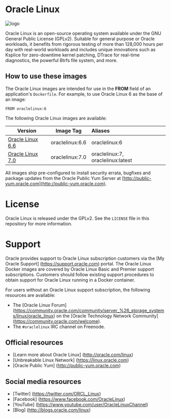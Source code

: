 # Oracle Linux

![logo](https://raw.githubusercontent.com/oracle/docs/master/oraclelinux/logo.png)

Oracle Linux is an open-source operating system available under the GNU General Public License (GPLv2). Suitable for general purpose or Oracle workloads, it benefits from rigorous testing of more than 128,000 hours per day with real-world workloads and includes unique innovations such as Ksplice for zero-downtime kernel patching, DTrace for real-time diagnostics, the powerful Btrfs file system, and more.

## How to use these images

The Oracle Linux images are intended for use in the **FROM** field of an application's ```Dockerfile```. For example, to use Oracle Linux 6 as the base of an image:

```FROM oraclelinux:6```

The following Oracle Linux images are available:

Version | Image Tag | Aliases
------- | :---------: | :-------
[Oracle Linux 6.6](https://github.com/oracle/docker-images/blob/master/OracleLinux/6.6/Dockerfile) | oraclelinux:6.6 | oraclelinux:6
[Oracle Linux 7.0](https://github.com/oracle/docker-images/blob/master/OracleLinux/7.0/Dockerfile) | oraclelinux:7.0 | oraclelinux:7, oraclelinux:latest

All images ship pre-configured to install security errata, bugfixes and package updates from the Oracle Public Yum Server at [http://public-yum.oracle.com](http://public-yum.oracle.com).

# License
Oracle Linux is released under the GPLv2. See the ```LICENSE``` file in this repository for more information.

# Support
Oracle provides support to Oracle Linux subscription customers via the [My Oracle Support] (https://support.oracle.com) portal. The Oracle Linux Docker images are covered by Oracle Linux Basic and Premier support subscriptions. Customers should follow existing support procedures to obtain support for Oracle Linux running in a Docker container.

For users without an Oracle Linux support subscription, the following resources are available:

* The [Oracle Linux Forum] (https://community.oracle.com/community/server_%26_storage_systems/linux/oracle_linux) on the [Oracle Technology Network Community] (https://community.oracle.com/welcome).
* The ```#oraclelinux``` IRC channel on Freenode.

## Official resources

* [Learn more about Oracle Linux] (http://oracle.com/linux)
* [Unbreakable Linux Network] (https://linux.oracle.com)
* [Oracle Public Yum] (http://public-yum.oracle.com)

## Social media resources
* [Twitter] (https://twitter.com/ORCL_Linux)
* [Facebook] (https://www.facebook.com/OracleLinux)
* [YouTube] (https://www.youtube.com/user/OracleLinuxChannel)
* [Blog] (http://blogs.oracle.com/linux)
